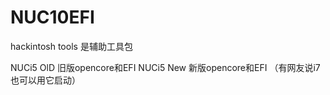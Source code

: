 # NUC10EFI
hackintosh tools 是辅助工具包

NUCi5 OlD 旧版opencore和EFI
NUCi5 New 新版opencore和EFI （有网友说i7也可以用它启动）
